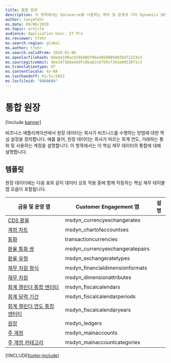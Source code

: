 ```yaml
---
title: 통합 원장
description: 이 항목에서는 Dataverse를 사용하는 재무 및 운영과 기타 Dynamics 365 응용 프로그램 간의 원장 데이터 통합에 대해 설명합니다.
author: tonyafehr
ms.date: 09/06/2019
ms.topic: article
audience: Application User, IT Pro
ms.reviewer: tfehr
ms.search.region: global
ms.author: tfehr
ms.search.validFrom: 2020-01-06
ms.openlocfilehash: 0deb4198acb59b90bf06e4050889d028df2223e3
ms.sourcegitcommit: 4be1473b0a4ddfc0ba82c07591f391e89538f1c3
ms.translationtype: HT
ms.contentlocale: ko-KR
ms.lasthandoff: 01/31/2022
ms.locfileid: "8460684"
---
```

# <a name="integrated-ledger"></a>통합 원장

[!include [banner](../../includes/banner.md)]



비즈니스 애플리케이션에서 원장 데이터는 회사가 비즈니스를 수행하는 방법에 대한 핵심 설정을 정의합니다. 예를 들어, 원장 데이터는 회사가 따르는 회계 연도, 거래하는 통화 및 사용하는 계정을 설명합니다. 이 항목에서는 이 핵심 재무 데이터의 통합에 대해 설명합니다.

## <a name="templates"></a>템플릿

원장 데이터에는 다음 표와 같이 데이터 상호 작용 중에 함께 작동하는 핵심 재무 테이블 맵 모음이 포함됩니다.

금융 및 운영 앱 | Customer Engagement 앱     | 설명
---------------------------------|----------------------------------|------------
[CDS 환율](mapping-reference.md#123) | msdyn_currencyexchangerates |
[계정 차트](mapping-reference.md#121) | msdyn_chartofaccountses |
[통화](mapping-reference.md#218) | transactioncurrencies |
[환율 통화 쌍](mapping-reference.md#122) | msdyn_currencyexchangeratepairs |
[환율 유형](mapping-reference.md#129) | msdyn_exchangeratetypes |
[재무 차원 형식](mapping-reference.md#130) | msdyn_financialdimensionformats |
[재무 차원](mapping-reference.md#128) | msdyn_dimensionattributes |
[회계 캘린더 통합 엔터티](mapping-reference.md#132) | msdyn_fiscalcalendars |
[회계 달력 기간](mapping-reference.md#131) | msdyn_fiscalcalendarperiods |
[회계 캘린더 연도 통합 엔터티](mapping-reference.md#133) | msdyn_fiscalcalendaryears |
[원장](mapping-reference.md#148) | msdyn_ledgers |
[주 계정](mapping-reference.md#152) | msdyn_mainaccounts |
[주 계정 카테고리](mapping-reference.md#151) | msdyn_mainaccountcategories |

[!INCLUDE[footer-include](../../../../includes/footer-banner.md)]
